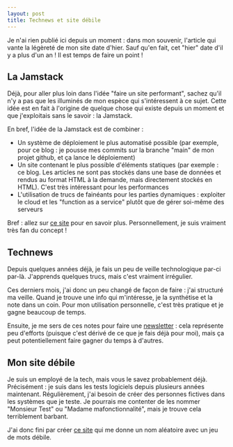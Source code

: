 ```yaml
---
layout: post
title: Technews et site débile
---
```


Je n'ai rien publié ici depuis un moment : dans mon souvenir, l'article qui vante la légèreté de mon site date d'hier. Sauf qu'en fait, cet "hier" date d'il y a plus d'un an ! Il est temps de faire un point ! 

## La Jamstack
Déjà, pour aller plus loin dans l'idée "faire un site performant", sachez qu'il n'y a pas que les illuminés de mon espèce qui s'intéressent à ce sujet.
Cette idée est en fait à l'origine de quelque chose qui existe depuis un moment et que j'exploitais sans le savoir : la Jamstack.

En bref, l'idée de la Jamstack est de combiner : 
- Un système de déploiement le plus automatisé possible (par exemple, pour ce blog : je pousse mes commits sur la branche "main" de mon projet github, et ça lance le déploiement)
- Un site contenant le plus possible d'éléments statiques (par exemple : ce blog. Les articles ne sont pas stockés dans une base de données et rendus au format HTML à la demande, mais directement stockés en HTML). C'est très intéressant pour les performances
- L'utilisation de trucs de fainéants pour les parties dynamiques : exploiter le cloud et les "function as a service" plutôt que de gérer soi-même des serveurs

Bref : allez sur [ce site](https://jamstatic.fr/2019/02/07/c-est-quoi-la-jamstack/) pour en savoir plus.
Personnellement, je suis vraiment très fan du concept !

## Technews
Depuis quelques années déjà, je fais un peu de veille technologique par-ci par-là.
J'apprends quelques trucs, mais c'est vraiment irrégulier.

Ces derniers mois, j'ai donc un peu changé de façon de faire : j'ai structuré ma veille.
Quand je trouve une info qui m'intéresse, je la synthétise et la note dans un coin.
Pour mon utilisation personnelle, c'est très pratique et je gagne beaucoup de temps.

Ensuite, je me sers de ces notes pour faire une [newsletter](https://www.getrevue.co/profile/billythetroll) : cela représente peu d'efforts (puisque c'est dérivé de ce que je fais déjà pour moi), mais ça peut potentiellement faire gagner du temps à d'autres.

## Mon site débile
Je suis un employé de la tech, mais vous le savez probablement déjà.
Précisément : je suis dans les tests logiciels depuis plusieurs années maintenant.
Régulièrement, j'ai besoin de créer des personnes fictives dans les systèmes que je teste.
Je pourrais me contenter de les nommer "Monsieur Test" ou "Madame mafonctionnalité", mais je trouve cela terriblement barbant.

J'ai donc fini par créer [ce site](https://nomavecjeudemotsdebile.pages.dev/) qui me donne un nom aléatoire avec un jeu de mots débile.


